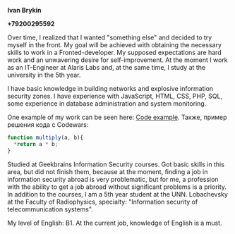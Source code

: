 **Ivan Brykin**

**+79200295592**

Over time, I realized that I wanted "something else" and decided to try myself in the front. My goal will be achieved with obtaining the necessary skills to work in a Fronted-developer. My supposed expectations are hard work and an unwavering desire for self-improvement. At the moment I work as an IT-Engineer at Alaris Labs and, at the same time, I study at the university in the 5th year.

I have basic knowledge in building networks and explosive information security zones. I have experience with JavaScript, HTML, CSS, PHP, SQL, some experience in database administration and system monitoring.

One example of my work can be seen here: [Code example](https://github.com/AFK-Ivan/GBstuff).
Также, пример решения кода с Codewars:
```javascript 
function multiply(a, b){
  *return a * b;
}
```
Studied at Geekbrains Information Security courses. Got basic skills in this area, but did not finish them, because at the moment, finding a job in information security abroad is very problematic, but for me, a profession with the ability to get a job abroad without significant problems is a priority. In addition to the courses, I am a 5th year student at the UNN. Lobachevsky at the Faculty of Radiophysics, specialty: "Information security of telecommunication systems".

My level of English: B1. At the current job, knowledge of English is a must.

